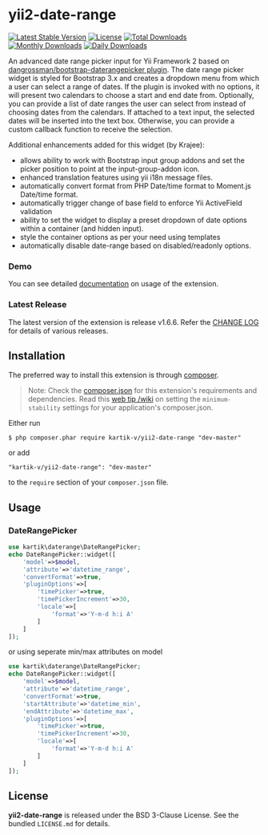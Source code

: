 yii2-date-range
=================

[![Latest Stable Version](https://img.shields.io/packagist/v/kartik-v/yii2-date-range.svg)](https://packagist.org/packages/kartik-v/yii2-date-range)
[![License](https://poser.pugx.org/kartik-v/yii2-date-range/license)](https://packagist.org/packages/kartik-v/yii2-date-range)
[![Total Downloads](https://poser.pugx.org/kartik-v/yii2-date-range/downloads)](https://packagist.org/packages/kartik-v/yii2-date-range)
[![Monthly Downloads](https://poser.pugx.org/kartik-v/yii2-date-range/d/monthly)](https://packagist.org/packages/kartik-v/yii2-date-range)
[![Daily Downloads](https://poser.pugx.org/kartik-v/yii2-date-range/d/daily)](https://packagist.org/packages/kartik-v/yii2-date-range)

An advanced date range picker input for Yii Framework 2 based on [dangrossman/bootstrap-daterangepicker plugin](https://github.com/dangrossman/bootstrap-daterangepicker). 
The date range picker widget is styled for Bootstrap 3.x and creates a dropdown menu from which a user can select a range of dates. If the plugin is invoked with no options, 
it will present two calendars to choose a start and end date from. Optionally, you can provide a list of date ranges the user can select from instead of 
choosing dates from the calendars. If attached to a text input, the selected dates will be inserted into the text box. Otherwise, you can provide a custom callback 
function to receive the selection.

Additional enhancements added for this widget (by Krajee):

- allows ability to work with Bootstrap input group addons and set the picker position to point at the input-group-addon icon.
- enhanced translation features using yii i18n message files.
- automatically convert format from PHP Date/time format to Moment.js Date/time format.
- automatically trigger change of base field to enforce Yii ActiveField validation
- ability to set the widget to display a preset dropdown of date options within a container (and hidden input).
- style the container options as per your need using templates
- automatically disable date-range based on disabled/readonly options.

### Demo
You can see detailed [documentation](http://demos.krajee.com/date-range) on usage of the extension.

### Latest Release
The latest version of the extension is release v1.6.6. Refer the [CHANGE LOG](https://github.com/kartik-v/yii2-date-range/blob/master/CHANGE.md) for details of various releases.

## Installation

The preferred way to install this extension is through [composer](http://getcomposer.org/download/).

> Note: Check the [composer.json](https://github.com/kartik-v/yii2-date-range/blob/master/composer.json) for this extension's requirements and dependencies. 
Read this [web tip /wiki](http://webtips.krajee.com/setting-composer-minimum-stability-application/) on setting the `minimum-stability` settings for your application's composer.json.

Either run

```
$ php composer.phar require kartik-v/yii2-date-range "dev-master"
```

or add

```
"kartik-v/yii2-date-range": "dev-master"
```

to the ```require``` section of your `composer.json` file.

## Usage

### DateRangePicker

```php
use kartik\daterange\DateRangePicker;
echo DateRangePicker::widget([
    'model'=>$model,
    'attribute'=>'datetime_range',
    'convertFormat'=>true,
    'pluginOptions'=>[
        'timePicker'=>true,
        'timePickerIncrement'=>30,
        'locale'=>[
            'format'=>'Y-m-d h:i A'
        ]
    ]
]);
```
or using seperate min/max attributes on model

```php
use kartik\daterange\DateRangePicker;
echo DateRangePicker::widget([
    'model'=>$model,
    'attribute'=>'datetime_range',
    'convertFormat'=>true,
    'startAttribute'=>'datetime_min',
    'endAttribute'=>'datetime_max',
    'pluginOptions'=>[
        'timePicker'=>true,
        'timePickerIncrement'=>30,
        'locale'=>[
            'format'=>'Y-m-d h:i A'
        ]
    ]
]);
```

## License

**yii2-date-range** is released under the BSD 3-Clause License. See the bundled `LICENSE.md` for details.